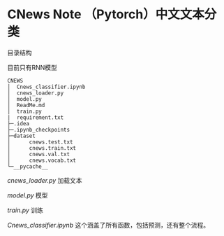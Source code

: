 # CNews Note （Pytorch）中文文本分类
目录结构

目前只有RNN模型
```
CNEWS
│  Cnews_classifier.ipynb
│  cnews_loader.py
│  model.py
│  ReadMe.md
│  train.py
|  requirement.txt
├─.idea     
├─.ipynb_checkpoints     
├─dataset
│      cnews.test.txt
│      cnews.train.txt
│      cnews.val.txt
│      cnews.vocab.txt      
└─__pycache__
```

*cnews_loader.py* 加载文本

*model.py*  模型

*train.py* 训练

*Cnews_classifier.ipynb* 这个涵盖了所有函数，包括预测，还有整个流程。





